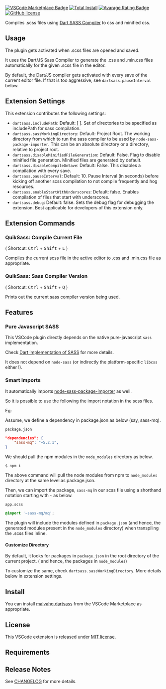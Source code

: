 [![VSCode Marketplace Badge](https://img.shields.io/vscode-marketplace/v/malvahq.dartsass.svg?label=VSCode%20Marketplace&style=flat-square)](https://marketplace.visualstudio.com/items?itemName=malvahq.dartsass) [![Total Install](https://img.shields.io/vscode-marketplace/d/malvahq.dartsass.svg?style=flat-square)](https://marketplace.visualstudio.com/items?itemName=malvahq.dartsass) [![Avarage Rating Badge](https://img.shields.io/vscode-marketplace/r/malvahq.dartsass.svg?style=flat-square)](https://marketplace.visualstudio.com/items?itemName=malvahq.dartsass) [![GitHub license](https://img.shields.io/badge/license-MIT-blue.svg?style=flat-square)](https://github.com/malvahq/vscode-plugin-dartsass/)


Compiles .scss files using [Dart SASS Compiler](https://sass-lang.com/dart-sass) to css and minified css.

## Usage

The plugin gets activated when .scss files are opened and saved.

It uses the Dart/JS Sass Compiler to generate the .css and .min.css files automatically for the given .scss file in the editor.

By default, the Dart/JS compiler gets activated with every save of the current editor file.
If that is too aggressive, see `dartsass.pauseInterval` below.


## Extension Settings

This extension contributes the following settings:

* `dartsass.includePath`: Default: [ ]. Set of directories to be specified as includePath for sass compilation.
* `dartsass.sassWorkingDirectory`: Default: Project Root. The working directory from which to run the sass compiler to be used by `node-sass-package-importer`. This can be an absolute directory or a directory, relative to project root.
* `dartsass.disableMinifiedFileGeneration`: Default: False. Flag to disable minified file generation. Minified files are generated by default.
* `dartsass.disableCompileOnSave`: Default: False. This disables a compilation with every save.
* `dartsass.pauseInterval`: Default: 10. Pause Interval (in seconds) before kicking off another scss compilation to not compile frequently and hog resources.
* `dartsass.enableStartWithUnderscores`: Default: false. Enables compilation of files that start with underscores.
* `dartsass.debug`: Default: false. Sets the debug flag for debugging the extension. Best applicable for developers of this extension only.

## Extension Commands

### QuikSass: Compile Current File

( Shortcut: <kbd>Ctrl</kbd> + <kbd>Shift</kbd> + <kbd>L</kbd> )

Compiles the current scss file in the active editor to .css and .min.css file as appropriate.

### QuikSass: Sass Compiler Version

( Shortcut: <kbd>Ctrl</kbd> + <kbd>Shift</kbd> + <kbd>Q</kbd> )

Prints out the current sass compiler version being used.

## Features

### Pure Javascript SASS

This VSCode plugin directly depends on the native pure-javascript `sass` implementation.

Check [Dart implementation of SASS](https://sass-lang.com/dart-sass) for more details.

It does not depend on `node-sass` (or indirectly the platform-specific `libcss` either !).

### Smart Imports

It automatically imports [node-sass-package-importer](https://github.com/maoberlehner/node-sass-magic-importer/tree/master/packages/node-sass-package-importer) as well.


So it is possible to use the following the import notation in the scss files.


Eg:

Assume, we define a dependency in package.json as below (say, sass-mq).

`package.json`
```json
"dependencies": {
    "sass-mq": "~5.2.1",
}
```

We should pull the npm modules in the `node_modules` directory as below.

```
$ npm i
```
The above command will pull the node modules from npm to `node_modules` directory at the same level as package.json.

Then, we can import the package, `sass-mq` in our scss file using a shorthand notation starting with `~` as below.

`app.scss`
```scss
@import '~sass-mq/mq';
```

The plugin will include the modules defined in `package.json` (and hence, the generated modules present in the `node_modules` directory) when transpiling the .scss files inline.

#### Customize Directory

By default, it looks for packages in `package.json` in the root directory of the current project. ( and hence, the packages in `node_modules`)

To customize the same, check `dartsass.sassWorkingDirectory`. More details below in extension settings.

## Install

You can install [malvahq.dartsass](https://marketplace.visualstudio.com/items?itemName=malvahq.dartsass) from the VSCode Marketplace as appropriate.

## License

This VSCode extension is released under [MIT license](LICENSE).



## Requirements



## Release Notes

See [CHANGELOG](CHANGELOG.md) for more details.
